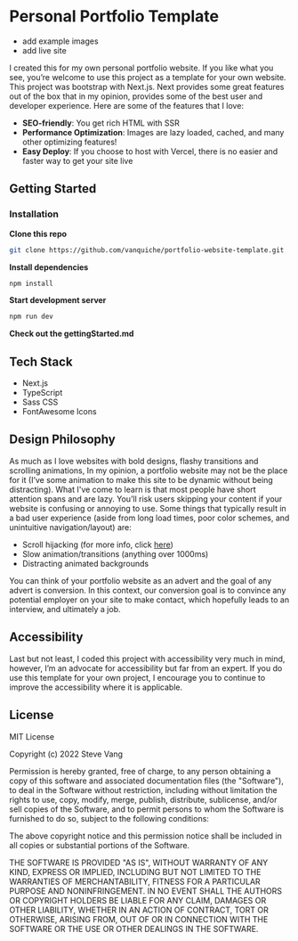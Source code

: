 # Personal Portfolio Template
- add example images
- add live site

I created this for my own personal portfolio website. If you like what you see, you’re welcome to use this project as a template for your own website. This project was bootstrap with Next.js. Next provides some great features out of the box that in my opinion, provides some of the best user and developer experience. Here are some of the features that I love:

- **SEO-friendly**: You get rich HTML with SSR
- **Performance Optimization**: Images are lazy loaded, cached, and many other optimizing features!
- **Easy Deploy**: If you choose to host with Vercel, there is no easier and faster way to get your site live

## Getting Started

### Installation

**Clone this repo**

```sh
git clone https://github.com/vanquiche/portfolio-website-template.git
```

**Install dependencies**

```sh
npm install
```

**Start development server**

```sh
npm run dev
```

**Check out the gettingStarted.md**

## Tech Stack
- Next.js
- TypeScript
- Sass CSS
- FontAwesome Icons

## Design Philosophy

As much as I love websites with bold designs, flashy transitions and scrolling animations, In my opinion, a portfolio website may not be the place for it (I’ve some animation to make this site to be dynamic without being distracting). What I've come to learn is that most people have short attention spans and are lazy. You’ll risk users skipping your content if your website is confusing or annoying to use. Some things that typically result in a bad user experience (aside from long load times, poor color schemes, and unintuitive navigation/layout) are:

- Scroll hijacking (for more info, click [here](https://alvarotrigo.com/blog/what-is-scroll-hijacking/))
- Slow animation/transitions (anything over 1000ms)
- Distracting animated backgrounds

You can think of your portfolio website as an advert and the goal of any advert is conversion. In this context, our conversion goal is to convince any potential employer on your site to make contact, which hopefully leads to an interview, and ultimately a job.

## Accessibility

Last but not least, I coded this project with accessibility very much in mind, however, I’m an advocate for accessibility but far from an expert. If you do use this template for your own project, I encourage you to continue to improve the accessibility where it is applicable.

## License

MIT License

Copyright (c) 2022 Steve Vang

Permission is hereby granted, free of charge, to any person obtaining a copy
of this software and associated documentation files (the "Software"), to deal
in the Software without restriction, including without limitation the rights
to use, copy, modify, merge, publish, distribute, sublicense, and/or sell
copies of the Software, and to permit persons to whom the Software is
furnished to do so, subject to the following conditions:

The above copyright notice and this permission notice shall be included in all
copies or substantial portions of the Software.

THE SOFTWARE IS PROVIDED "AS IS", WITHOUT WARRANTY OF ANY KIND, EXPRESS OR
IMPLIED, INCLUDING BUT NOT LIMITED TO THE WARRANTIES OF MERCHANTABILITY,
FITNESS FOR A PARTICULAR PURPOSE AND NONINFRINGEMENT. IN NO EVENT SHALL THE
AUTHORS OR COPYRIGHT HOLDERS BE LIABLE FOR ANY CLAIM, DAMAGES OR OTHER
LIABILITY, WHETHER IN AN ACTION OF CONTRACT, TORT OR OTHERWISE, ARISING FROM,
OUT OF OR IN CONNECTION WITH THE SOFTWARE OR THE USE OR OTHER DEALINGS IN THE
SOFTWARE.